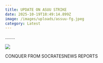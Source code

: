 ```yaml
---
title: UPDATE ON ASUU STRIKE
date: 2025-10-19T18:49:14.899Z
image: /images/uploads/assuu-fg.jpeg
category: Latest
---
```

........

![](/images/uploads/update-on-asuu.jpg)

C﻿ONQUER FROM SOCRATESNEWS REPORTS